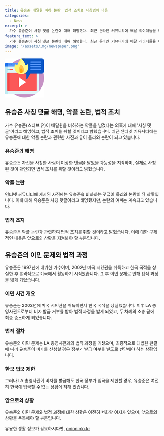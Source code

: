 ```yaml
---
title: 유승준 배달원 비하 논란  법적 조치로 사칭범에 대응
categories:
  - News
excerpt: >
  가수 유승준이 사칭 댓글 논란에 대해 해명했다. 최근 온라인 커뮤니티에 배달 라이더들을 비하하는 댓글과 사진이 올라와 논란이 일었는데, 이에 유승준은 해당 댓글을 부인하고 사칭 아이디 의심을 제기했다. 또한, 이에 대한 법적 조치를 취할 것이라고 밝혔다. 이러한 논란 속에서 유승준의 과거 이민 관련 사건과 현재 비자 발급에 대한 소송 과정도 함께 언급되었다.
feature_text: >
  가수 유승준이 사칭 댓글 논란에 대해 해명했다. 최근 온라인 커뮤니티에 배달 라이더들을 비하하는 댓글과 사진이 올라와 논란이 일었는데, 이에 유승준은 해당 댓글을 부인하고 사칭 아이디 의심을 제기했다. 또한, 이에 대한 법적 조치를 취할 것이라고 밝혔다. 이러한 논란 속에서 유승준의 과거 이민 관련 사건과 현재 비자 발급에 대한 소송 과정도 함께 언급되었다.
image: '/assets/img/newspaper.png'
---
```


<p><img src="/assets/img/news.png" alt="rentncar 속보" /></p>

<h2 data-ke-size="size26">유승준 사칭 댓글 해명, 악플 논란, 법적 조치</h2>

<p data-ke-size="size16">가수 유승준(스티브 유)이 배달원을 비하하는 악플을 남겼다는 의혹에 대해 '사칭 댓글'이라고 해명하고, 법적 조치를 취할 것이라고 밝혔습니다. 최근 인터넷 커뮤니티에는 유승준에 대한 악플 논란과 관련한 사진과 글이 올라와 논란이 되고 있습니다.</p>

<h3>유승준의 해명</h3>

<p data-ke-size="size16">유승준은 자신을 사칭한 사람이 이상한 댓글을 달았을 가능성을 지적하며, 실제로 사칭된 것이 확인되면 법적 조치를 취할 것이라고 밝혔습니다.</p>

<h3>악플 논란</h3>

<p data-ke-size="size16">인터넷 커뮤니티에 게시된 사진에는 유승준을 비하하는 댓글이 올라와 논란이 된 상황입니다. 이에 대해 유승준은 사칭 댓글이라고 해명했지만, 논란의 여파는 계속되고 있습니다.</p>

<h3>법적 조치</h3>

<p data-ke-size="size16">유승준은 악플 논란과 관련하여 법적 조치를 취할 것이라고 밝혔습니다. 이에 대한 구체적인 내용은 앞으로의 상황을 지켜봐야 할 부분입니다.</p>

<h2 data-ke-size="size26">유승준의 이민 문제와 법적 과정</h2>

<p data-ke-size="size16">유승준은 1997년에 데뷔한 가수이며, 2002년 미국 시민권을 취득하고 한국 국적을 상실한 후 본격적으로 미국에서 활동하기 시작했습니다. 그 후 이민 문제로 인해 법적 과정을 밟게 되었습니다.</p>

<h3>이민 사건 개요</h3>

<p data-ke-size="size16">유승준은 2002년에 미국 시민권을 취득하면서 한국 국적을 상실했습니다. 이후 LA 총영사관으로부터 비자 발급 거부를 받아 법적 과정을 밟게 되었고, 두 차례의 소송 끝에 최종 승소하게 되었습니다.</p>

<h3>법적 절차</h3>

<p data-ke-size="size16">유승준의 이민 문제는 LA 총영사관과의 법적 과정을 거쳤으며, 최종적으로 대법원 판결에 따라 유승준이 비자를 신청할 경우 정부가 발급 여부를 별도로 판단해야 하는 상황입니다.</p>

<h3>한국 입국 제한</h3>

<p data-ke-size="size16">그러나 LA 총영사관이 비자를 발급해도 한국 정부가 입국을 제한할 경우, 유승준은 여전히 한국에 입국할 수 없는 상황에 처해 있습니다.</p>

<h3>앞으로의 상황</h3>

<p data-ke-size="size16">유승준의 이민 문제와 법적 과정에 대한 상황은 여전히 변화할 여지가 있으며, 앞으로의 상황을 주목해야 할 부분입니다.</p>
유용한 생활 정보가 필요하시다면, <a href="https://onioninfo.kr" rel="dofollow">onioninfo.kr</a>



